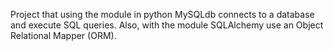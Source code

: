 Project that using the module in python MySQLdb connects to a database and execute SQL queries. Also, with the module SQLAlchemy use an Object Relational Mapper (ORM).